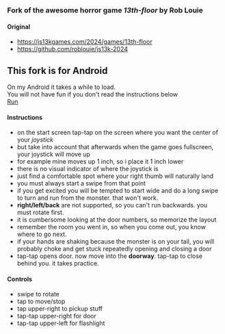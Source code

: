 ### Fork of the awesome horror game *13th-floor* by Rob Louie
#### Original
- https://js13kgames.com/2024/games/13th-floor
- https://github.com/roblouie/js13k-2024


## This fork is for Android

On my Android it takes a while to load.  
You will not have fun if you don't read the instructions below  
[Run](https://bacionejs.github.io/rob/mobile.html)  



#### Instructions
- on the start screen tap-tap on the screen where you want the center of your *joystick*
- but take into account that afterwards when the game goes fullscreen, your joystick will move up
- for example mine moves up 1 inch, so i place it 1 inch lower
- there is no visual indicator of where the joystick is
- just find a comfortable spot where your right thumb will naturally land
- you must always start a swipe from that point
- if you get excited you will be tempted to start wide and do a long swipe to turn and run from the monster. that won't work.
- **right/left/back** are not supported, so you can't run backwards. you must rotate first.
- it is cumbersome looking at the door numbers, so memorize the layout
- remember the room you went in, so when you come out, you know where to go next.
- if your hands are shaking because the monster is on your tail, you will probably choke and get stuck repeatedly opening and closing a door
- tap-tap opens door. now move into the **doorway**. tap-tap to close behind you. it takes practice.

#### Controls
- swipe to rotate
- tap to move/stop
- tap     upper-right to pickup stuff
- tap-tap upper-right for door
- tap-tap upper-left for flashlight 

